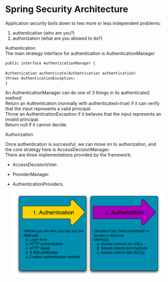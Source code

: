 # Spring Security Architecture  

Application security boils down to two more or less independent problems:
1. authentication (who are you?)
2. authorization (what are you allowed to do?)

Authentication  
The main strategy interface for authentication is AuthenticationManager  
```
public interface AuthenticationManager {

Authentication authenticate(Authentication authentication)
throws AuthenticationException;
}
```  
An AuthenticationManager can do one of 3 things in its authenticate() method:  
Return an Authentication (normally with authenticated=true) if it can verify that the input represents a valid principal.  
Throw an AuthenticationException if it believes that the input represents an invalid principal.  
Return null if it cannot decide.

Authorization  

Once authentication is successful, we can move on to authorization, and the core strategy here is AccessDecisionManager.  
There are three implementations provided by the framework:  
- AccessDecisionVoter.  
- ProviderManager.  
- AuthenticationProviders.  

  ![alt text](assets01/Read16.png)
